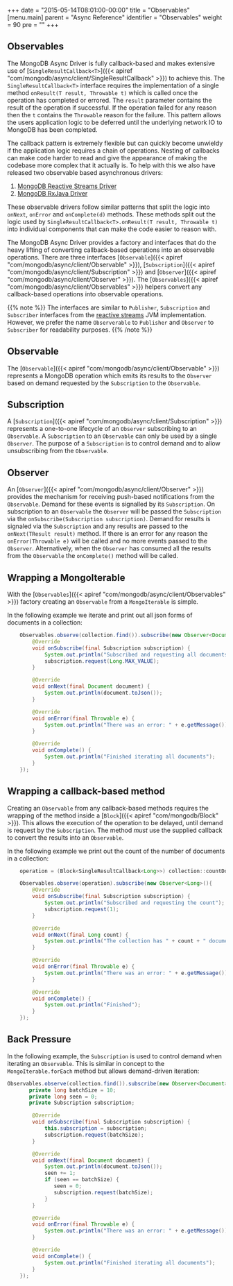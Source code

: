 +++
date = "2015-05-14T08:01:00-00:00"
title = "Observables"
[menu.main]
  parent = "Async Reference"
  identifier = "Observables"
  weight = 90
  pre = "<i class='fa'></i>"
+++

## Observables

The MongoDB Async Driver is fully callback-based and makes extensive use of [`SingleResultCallback<T>`]({{< apiref "com/mongodb/async/client/SingleResultCallback" >}}) to achieve this. The `SingleResultCallback<T>` interface requires the implementation of a single method `onResult(T result, Throwable t)` which is called once the operation has completed or errored. The `result` parameter contains the result of the operation if successful. If the operation failed for any reason then the `t` contains the `Throwable` reason for the failure. This pattern allows the users application logic to be deferred until the underlying network IO to MongoDB has been completed. 

The callback pattern is extremely flexible but can quickly become unwieldy if the application logic requires a chain of operations. Nesting of callbacks can make code harder to read and give the appearance of making the codebase more complex that it actually is. To help with this we also have released two observable based asynchronous drivers: 

  1. [MongoDB Reactive Streams Driver](http://mongodb.github.io/mongo-java-driver-reactivestreams/)
  2. [MongoDB RxJava Driver](http://mongodb.github.io/mongo-java-driver-rx/)

These observable drivers follow similar patterns that split the logic into `onNext`, `onError` and `onComplete(d)` methods. These methods split out the logic used by `SingleResultCallback<T>.onResult(T result, Throwable t)` into individual components that can make the code  easier to reason with.

The MongoDB Async Driver provides a factory and interfaces that do the heavy lifting of converting callback-based operations into an observable operations.  There are three interfaces [`Observable`]({{< apiref "com/mongodb/async/client/Observable" >}}), [`Subscription`]({{< apiref "com/mongodb/async/client/Subscription" >}}) and [`Observer`]({{< apiref "com/mongodb/async/client/Observer" >}}). The [`Observables`]({{< apiref "com/mongodb/async/client/Observables" >}}) helpers convert any callback-based operations into observable operations.

{{% note %}}
The interfaces are similar to `Publisher`, `Subscription` and `Subscriber` interfaces from the [reactive streams](http://www.reactive-streams.org/) JVM implementation.  However, we prefer the name `Observerable` to `Publisher` and `Observer` to `Subscriber` for readability purposes.
{{% /note %}}

## Observable
The [`Observable`]({{< apiref "com/mongodb/async/client/Observable" >}}) represents a MongoDB operation which emits its results to the `Observer` based on demand requested by the `Subscription` to the `Observable`. 

## Subscription

A [`Subscription`]({{< apiref "com/mongodb/async/client/Subscription" >}}) represents a one-to-one lifecycle of an `Observer` subscribing to an `Observable`.  A `Subscription` to an `Observable` can only be used by a single `Observer`.  The purpose of a `Subscription` is to control demand and to allow unsubscribing from the `Observable`.

## Observer

An [`Observer`]({{< apiref "com/mongodb/async/client/Observer" >}}) provides the mechanism for receiving push-based notifications from the `Observable`.  Demand for these events is signalled by its `Subscription`. On subscription to an `Observable` the `Observer` will be passed the `Subscription` via the `onSubscribe(Subscription subscription)`.
Demand for results is signaled via the `Subscription` and any results are passed to the `onNext(TResult result)` method.  If there is an error for any reason the `onError(Throwable e)` will be called and no more events passed to the `Observer`. Alternatively, when the `Observer` has consumed all the results from the `Observable` the `onComplete()` method will be called.

## Wrapping a MongoIterable

With the [`Observables`]({{< apiref "com/mongodb/async/client/Observables" >}}) factory creating an `Observable` from a `MongoIterable` is simple.

In the following example we iterate and print out all json forms of documents in a collection:

```java
    Observables.observe(collection.find()).subscribe(new Observer<Document>(){
        @Override
        void onSubscribe(final Subscription subscription) {
            System.out.println("Subscribed and requesting all documents");
            subscription.request(Long.MAX_VALUE);
        }

        @Override
        void onNext(final Document document) {
            System.out.println(document.toJson());
        }

        @Override
        void onError(final Throwable e) {
            System.out.println("There was an error: " + e.getMessage());
        }

        @Override
        void onComplete() {
            System.out.println("Finished iterating all documents");
        }
    });
```

## Wrapping a callback-based method

Creating an `Observable` from any callback-based methods requires the wrapping of the method inside a [`Block`]({{< apiref "com/mongodb/Block" >}}). This allows the execution of the operation to be delayed, until demand is request by the `Subscription`.  The method *must* use the supplied callback to convert the results into an `Observable`. 

In the following example we print out the count of the number of documents in a collection:

```java
    operation = (Block<SingleResultCallback<Long>>) collection::countDocuments;

    Observables.observe(operation).subscribe(new Observer<Long>(){
        @Override
        void onSubscribe(final Subscription subscription) {
            System.out.println("Subscribed and requesting the count");
            subscription.request(1);
        }

        @Override
        void onNext(final Long count) {
            System.out.println("The collection has " + count + " documents");
        }

        @Override
        void onError(final Throwable e) {
            System.out.println("There was an error: " + e.getMessage());
        }

        @Override
        void onComplete() {
            System.out.println("Finished");
        }
    });
```

## Back Pressure

In the following example, the `Subscription` is used to control demand when iterating an `Observable`. This is similar in concept to the `MongoIterable.forEach` method but allows demand-driven iteration:

 ```java
 Observables.observe(collection.find()).subscribe(new Observer<Document>(){
        private long batchSize = 10;
        private long seen = 0;
        private Subscription subscription;

         @Override
         void onSubscribe(final Subscription subscription) {
             this.subscription = subscription;
             subscription.request(batchSize);
         }

         @Override
         void onNext(final Document document) {
             System.out.println(document.toJson());
             seen += 1;
             if (seen == batchSize) {
                seen = 0;
                subscription.request(batchSize);
             }
         }

         @Override
         void onError(final Throwable e) {
             System.out.println("There was an error: " + e.getMessage());
         }

         @Override
         void onComplete() {
             System.out.println("Finished iterating all documents");
         }
     });
 ```
